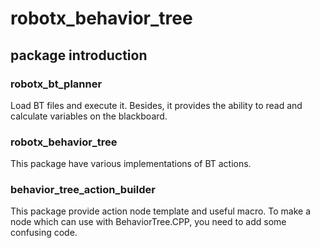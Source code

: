 # robotx_behavior_tree
## package introduction
### robotx_bt_planner
Load BT files and execute it.
Besides, it provides the ability to read and calculate variables on the blackboard.

### robotx_behavior_tree
This package have various implementations of BT actions.

### behavior_tree_action_builder
This package provide action node template and useful macro.
To make a node which can use with BehaviorTree.CPP, you need to add some confusing code.
